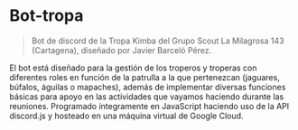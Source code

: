 # Bot-tropa
 > Bot de discord de la Tropa Kimba del Grupo Scout La Milagrosa 143 (Cartagena), diseñado por Javier Barceló Pérez.


El bot está diseñado para la gestión de los troperos y troperas con diferentes roles en función de la patrulla a la que pertenezcan (jaguares, búfalos, águilas o mapaches), además de implementar diversas funciones básicas para apoyo en las actividades que vayamos haciendo durante las reuniones. Programado íntegramente en JavaScript haciendo uso de la API discord.js y hosteado en una máquina virtual de Google Cloud.


